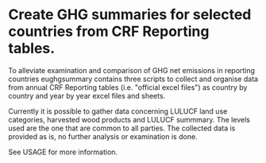 # Create GHG summaries for selected countries from CRF Reporting tables.

To alleviate examination and comparison of GHG net emissions in reporting countries
eughgsummary contains three scripts to collect and organise data from annual CRF Reporting tables
(i.e. "official excel files") as country by country and year by year excel files and sheets. 

Currently it is possible to gather data concerning LULUCF land use categories,
harvested wood products and LULUCF summmary. The levels used are the one that are
common to all parties. The collected data is provided as is, no further analysis or examination is done.

See USAGE for more information.
